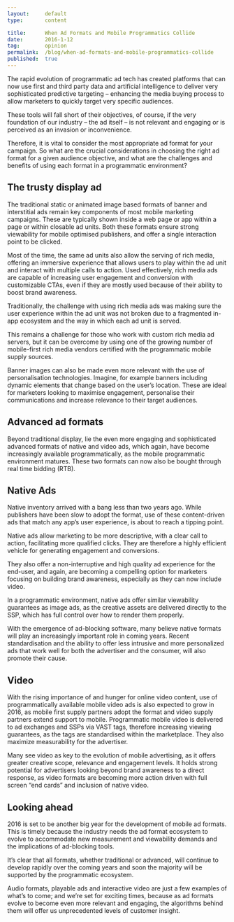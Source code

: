 ```yaml
---
layout:     default
type:       content

title:      When Ad Formats and Mobile Programmatics Collide
date:       2016-1-12
tag:        opinion
permalink:  /blog/when-ad-formats-and-mobile-programmatics-collide
published:  true
---
```


The rapid evolution of programmatic ad tech has created platforms that can now use first and third party data and artificial intelligence to deliver very sophisticated predictive targeting – enhancing the media buying process to allow marketers to quickly target very specific audiences.

These tools will fall short of their objectives, of course, if the very foundation of our industry – the ad itself – is not relevant and engaging or is perceived as an invasion or inconvenience.

Therefore, it is vital to consider the most appropriate ad format for your campaign. So what are the crucial considerations in choosing the right ad format for a given audience objective, and what are the challenges and benefits of using each format in a programmatic environment?

## The trusty display ad

The traditional static or animated image based formats of banner and interstitial ads remain key components of most mobile marketing campaigns. These are typically shown inside a web page or app within a page or within closable ad units. Both these formats ensure strong viewability for mobile optimised publishers, and offer a single interaction point to be clicked.

Most of the time, the same ad units also allow the serving of rich media, offering an immersive experience that allows users to play within the ad unit and interact with multiple calls to action. Used effectively, rich media ads are capable of increasing user engagement and conversion with customizable CTAs, even if they are mostly used because of their ability to boost brand awareness.

Traditionally, the challenge with using rich media ads was making sure the user experience within the ad unit was not broken due to a fragmented in-app ecosystem and the way in which each ad unit is served.

This remains a challenge for those who work with custom rich media ad servers, but it can be overcome by using one of the growing number of mobile-first rich media vendors certified with the programmatic mobile supply sources.

Banner images can also be made even more relevant with the use of personalisation technologies. Imagine, for example banners including dynamic elements that change based on the user’s location. These are ideal for marketers looking to maximise engagement, personalise their communications and increase relevance to their target audiences.

## Advanced ad formats

Beyond traditional display, lie the even more engaging and sophisticated advanced formats of native and video ads, which again, have become increasingly available programmatically, as the mobile programmatic environment matures. These two formats can now also be bought through real time bidding (RTB).

## Native Ads

Native inventory arrived with a bang less than two years ago. While publishers have been slow to adopt the format, use of these content-driven ads that match any app’s user experience, is about to reach a tipping point.

Native ads allow marketing to be more descriptive, with a clear call to action, facilitating more qualified clicks. They are therefore a highly efficient vehicle for generating engagement and conversions.

They also offer a non-interruptive and high quality ad experience for the end-user, and again, are becoming a compelling option for marketers focusing on building brand awareness, especially as they can now include video.

In a programmatic environment, native ads offer similar viewability guarantees as image ads, as the creative assets are delivered directly to the SSP, which has full control over how to render them properly.

With the emergence of ad-blocking software, many believe native formats will play an increasingly important role in coming years. Recent standardisation and the ability to offer less intrusive and more personalized ads that work well for both the advertiser and the consumer, will also promote their cause.

## Video

With the rising importance of and hunger for online video content, use of programmatically available mobile video ads is also expected to grow in 2016, as mobile first supply partners adopt the format and video supply partners extend support to mobile. Programmatic mobile video is delivered to ad exchanges and SSPs via VAST tags, therefore increasing viewing guarantees, as the tags are standardised within the marketplace. They also maximize measurability for the advertiser.

Many see video as key to the evolution of mobile advertising, as it offers greater creative scope, relevance and engagement levels. It holds strong potential for advertisers looking beyond brand awareness to a direct response, as video formats are becoming more action driven with full screen “end cards” and inclusion of native video.

## Looking ahead

2016 is set to be another big year for the development of mobile ad formats. This is timely because the industry needs the ad format ecosystem to evolve to accommodate new measurement and viewability demands and the implications of ad-blocking tools.

It’s clear that all formats, whether traditional or advanced, will continue to develop rapidly over the coming years and soon the majority will be supported by the programmatic ecosystem.

Audio formats, playable ads and interactive video are just a few examples of what’s to come; and we’re set for exciting times, because as ad formats evolve to become even more relevant and engaging, the algorithms behind them will offer us unprecedented levels of customer insight.
